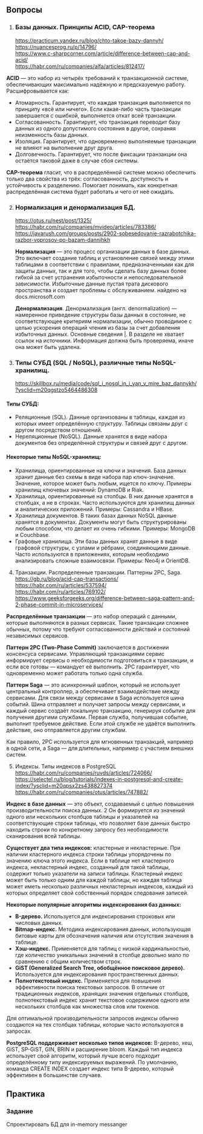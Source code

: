## Вопросы
1. ### Базы данных. Принципы ACID, CAP-теорема   
   https://practicum.yandex.ru/blog/chto-takoe-bazy-dannyh/  
   https://nuancesprog.ru/p/14796/   
   https://www.c-sharpcorner.com/article/difference-between-cap-and-acid/   
   https://habr.com/ru/companies/alfa/articles/812417/  

**ACID** — это набор из четырёх требований к транзакционной системе, обеспечивающих максимально надёжную и предсказуемую работу. Расшифровывается как:   
* Атомарность. Гарантирует, что каждая транзакция выполняется по принципу «всё или ничего». Если какая-либо часть транзакции завершается с ошибкой, выполняется откат всей транзакции.
* Согласованность. Гарантирует, что транзакция переводит базу данных из одного допустимого состояния в другое, сохраняя неизменность базы данных.
* Изоляция. Гарантирует, что одновременно выполняемые транзакции не влияют на выполнение друг друга.
* Долговечность. Гарантирует, что после фиксации транзакции она остаётся таковой даже в случае сбоя системы.

**CAP-теорема** гласит, что в распределённой системе можно обеспечить только два свойства из трёх: согласованность, доступность и устойчивость к разделению. Помогает понимать, как конкретная распределённая система будет работать и чего от неё ожидать.


2. ### Нормализация и денормализация БД.   
   https://otus.ru/nest/post/1325/   
   https://habr.com/ru/companies/mvideo/articles/783386/   
   https://javarush.com/groups/posts/2902-sobesedovanie-razrabotchika-razbor-voprosov-po-bazam-dannihkh


   **Нормализация** — это процесс организации данных в базе данных. Это включает создание таблиц и установление связей между этими таблицами в соответствии с правилами, предназначенными как для защиты данных, так и для того, чтобы сделать базу данных более гибкой за счет устранения избыточности и непоследовательной зависимости. Избыточные данные пустая трата дискового пространства и создает проблемы с обслуживанием.
   найдено на docs.microsoft.com


   **Денормализация**. Денормализация (англ. denormalization) — намеренное приведение структуры базы данных в состояние, не соответствующее критериям нормализации, обычно проводимое с целью ускорения операций чтения из базы за счет добавления избыточных данных. Основные сведения |. В разделе не хватает ссылок на источники. Информация должна быть проверяема, иначе она может быть удалена.
3. ### Типы СУБД (SQL / NoSQL), различные типы NoSQL-хранилищ.
    https://skillbox.ru/media/code/sql_i_nosql_in_i_yan_v_mire_baz_dannykh/?ysclid=m20qgstzo5464486308

#### Типы СУБД:

* Реляционные (SQL). Данные организованы в таблицы, каждая из которых имеет определённую структуру. Таблицы связаны друг с другом посредством отношений.
* Нереляционные (NoSQL). Данные хранятся в виде набора документов без определённой структуры и связей друг с другом.

#### Некоторые типы NoSQL-хранилищ:

* Хранилища, ориентированные на ключи и значения. База данных хранит данные без схемы в виде набора пар ключ-значение. Значение, которое может быть любым, ищется по ключу. Примеры хранилищ ключевых значений: DynamoDB и Riak.
* Хранилища, ориентированные на столбцы. В них данные хранятся в столбцах, а не в строках. Часто используются для хранилищ данных и аналитических приложений. Примеры: Cassandra и HBase.
* Хранилища документов. В таких базах данных NoSQL данные хранятся в документах. Документы могут быть структурированы любым способом, что делает их очень гибкими. Примеры: MongoDB и Couchbase.
* Графовые хранилища. Эти базы данных хранят данные в виде графовой структуры, с узлами и рёбрами, соединяющими данные. Часто используются в приложениях, которым необходимо анализировать сложные взаимосвязи. Примеры: Neo4j и OrientDB.
4. Транзакции. Распределенные транзакции. Паттерны 2PC, Saga.   
   https://gb.ru/blog/acid-cap-transactions/   
   https://habr.com/ru/articles/537594/   
   https://habr.com/ru/articles/769102/  
   https://www.geeksforgeeks.org/difference-between-saga-pattern-and-2-phase-commit-in-microservices/

**Распределённые транзакции** — это набор операций с данными, которые выполняются в разных сервисах. Такие транзакции сложнее обычных, потому что требуют согласованности действий и состояний независимых сервисов.

**Паттерн 2PC (Two-Phase Commit)** заключается в достижении консенсуса сервисами. Управляющий транзакциями сервис информирует сервисы о необходимости подготовиться к транзакции, и если все готовы — командует её выполнить. 2PC гарантирует, что одновременно может работать только одна служба. 

**Паттерн Saga** — это асинхронный шаблон, который не использует центральный контроллер, а обеспечивает взаимодействие между сервисами. Для связи между сервисами в Saga используется шина событий. Шина отправляет и получает запросы между сервисами, и каждый сервис создаёт локальную транзакцию, генерируя событие для получения другими службами. Первая служба, получившая событие, выполнит требуемое действие. Если этой службе не удаётся выполнить действие, оно отправляется другим службам. 

Как правило, 2PC используется для мгновенных транзакций, например в одной сети, а Saga — для длительных, например с участием внешних систем.


5. Индексы. Типы индексов в PostgreSQL
   https://habr.com/ru/companies/ruvds/articles/724066/
   https://selectel.ru/blog/tutorials/indexes-in-postgresql-and-create-index/?ysclid=m20qpsx2zs438827374   
   https://habr.com/ru/companies/otus/articles/747882/   

**Индекс в базе данных** — это объект, создаваемый с целью повышения производительности поиска данных. 2 Он формируется из значений одного или нескольких столбцов таблицы и указателей на соответствующие строки таблицы, что позволяет базе данных быстро находить строки по конкретному запросу без необходимости сканирования всей таблицы.

**Существует два типа индексов:** кластерные и некластерные. При наличии кластерного индекса строки таблицы упорядочены по значению ключа этого индекса. Если в таблице нет кластерного индекса, некластерный индекс, созданный для такой таблицы, содержит только указатели на записи таблицы. Кластерный индекс может быть только одним для каждой таблицы, но каждая таблица может иметь несколько различных некластерных индексов, каждый из которых определяет свой собственный порядок следования записей.

**Некоторые популярные алгоритмы индексирования баз данных:**

* **B-дерево.** Используется для индексирования строковых или числовых данных. 
* **Bitmap-индекс.** Методика индексирования данных, использующая битовые карты для обозначения наличия или отсутствия значения в таблице. 
* **Хэш-индекс.** Применяется для таблиц с низкой кардинальностью, где количество уникальных значений в столбце довольно мало по сравнению с общим количеством строк. 
* **GiST (Generalized Search Tree, обобщённое поисковое дерево).** Используется для индексирования пространственных данных. 
* **Полнотекстовый индекс.** Применяется для повышения эффективности поиска текстовых запросов. В отличие от традиционных индексов, хранящих значения отдельных столбцов, полнотекстовый индекс хранит текстовое содержимое одного или нескольких столбцов как множества слов или токенов.

Для оптимальной производительности запросов индексы обычно создаются на тех столбцах таблицы, которые часто используются в запросах.


**PostgreSQL поддерживает несколько типов индексов:** B-дерево, xeш, GiST, SP-GiST, GIN, BRIN и расширение bloom. Каждый тип индекса использует свой алгоритм, который лучше всего подходит определённому типу индексируемых выражений. По умолчанию, команда CREATE INDEX создает индекс типа B-дерево, который эффективен в большинстве случаев.

## Практика
### Задание
Спроектировать БД для in-memory messanger
